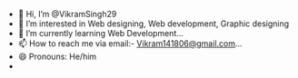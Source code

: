 - 👋 Hi, I’m @VikramSingh29
- 👀 I’m interested in Web designing, Web development, Graphic designing
- 🌱 I’m currently learning Web Development...
- 📫 How to reach me via email:- Vikram141806@gmail.com...
- 😄 Pronouns: He/him
- 

